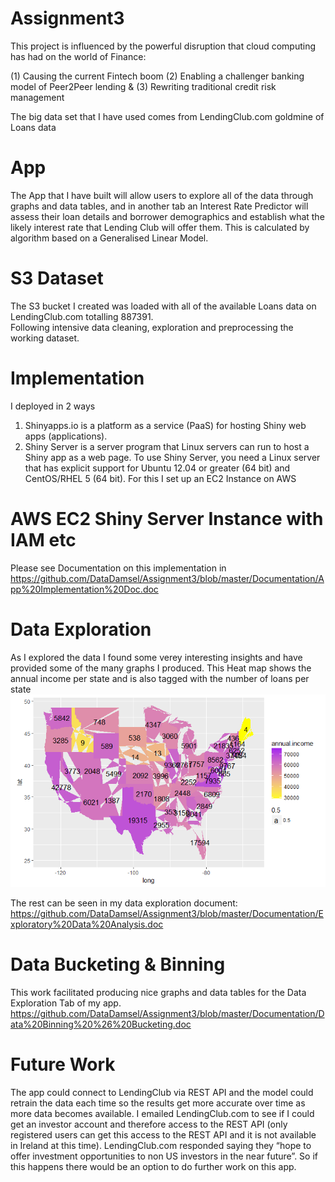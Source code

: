 # Assignment3

This project is influenced by the powerful disruption that cloud computing has had on the world of Finance:

(1) Causing the current Fintech boom    (2)    Enabling a challenger banking model of Peer2Peer lending   &   (3)   Rewriting traditional credit risk management

The big data set that I have used comes from LendingClub.com goldmine of Loans data

App
====
The App that I have built will allow users to explore all of the data through graphs and data tables, and in another tab an Interest Rate Predictor will assess their loan details and borrower demographics and establish what the likely interest rate that Lending Club will offer them.  This is calculated by algorithm based on a Generalised Linear Model.

S3 Dataset
==========
The S3 bucket I created was loaded with all of the available Loans data on LendingClub.com totalling 887391.  
Following intensive data cleaning, exploration and preprocessing the working dataset.

Implementation
===============
I deployed in 2 ways 
1. Shinyapps.io is a platform as a service (PaaS) for hosting Shiny web apps (applications).
2. Shiny Server is a server program that Linux servers can run to host a Shiny app as a web page. To use Shiny Server, you need a Linux server that has explicit support for Ubuntu 12.04 or greater (64 bit) and CentOS/RHEL 5 (64 bit). For this I set up an EC2 Instance on AWS

AWS EC2 Shiny Server Instance with IAM etc
===========================================
Please see Documentation on this implementation in 
https://github.com/DataDamsel/Assignment3/blob/master/Documentation/App%20Implementation%20Doc.doc

Data Exploration
================
As I explored the data I found some verey interesting insights and have provided some of the many graphs I produced. 
This Heat map shows the annual income per state and is also tagged with the number of loans per state
![Image of AnnualIncByState]( https://github.com/DataDamsel/Assignment3/blob/master/Graphs/State%20and%20no%20of%20loans.png)



The rest can be seen in my data exploration document:
https://github.com/DataDamsel/Assignment3/blob/master/Documentation/Exploratory%20Data%20Analysis.doc
 
Data Bucketing & Binning
========================
This work facilitated producing nice graphs and data tables for the Data Exploration Tab of my app.
https://github.com/DataDamsel/Assignment3/blob/master/Documentation/Data%20Binning%20%26%20Bucketing.doc

Future Work
===========

The app could connect to LendingClub via REST API  and the model could retrain the data each time so the results get more accurate over time as more data becomes available.
I emailed LendingClub.com to see if I could get an investor account and therefore access to the REST API (only registered users can get this access to the REST API and it is not available in Ireland at this time).  LendingClub.com responded saying they “hope to offer investment opportunities to non US investors in the near future”.  So if this happens there would be an option to do further work on this app.
